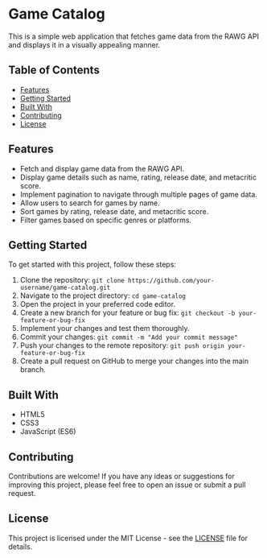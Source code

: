 # Game Catalog

This is a simple web application that fetches game data from the RAWG API and displays it in a visually appealing manner.

## Table of Contents

- [Features](#features)
- [Getting Started](#getting-started)
- [Built With](#built-with)
- [Contributing](#contributing)
- [License](#license)

## Features

- Fetch and display game data from the RAWG API.
- Display game details such as name, rating, release date, and metacritic score.
- Implement pagination to navigate through multiple pages of game data.
- Allow users to search for games by name.
- Sort games by rating, release date, and metacritic score.
- Filter games based on specific genres or platforms.

## Getting Started

To get started with this project, follow these steps:

1. Clone the repository: `git clone https://github.com/your-username/game-catalog.git`
2. Navigate to the project directory: `cd game-catalog`
3. Open the project in your preferred code editor.
4. Create a new branch for your feature or bug fix: `git checkout -b your-feature-or-bug-fix`
5. Implement your changes and test them thoroughly.
6. Commit your changes: `git commit -m "Add your commit message"`
7. Push your changes to the remote repository: `git push origin your-feature-or-bug-fix`
8. Create a pull request on GitHub to merge your changes into the main branch.

## Built With

- HTML5
- CSS3
- JavaScript (ES6)

## Contributing

Contributions are welcome! If you have any ideas or suggestions for improving this project, please feel free to open an issue or submit a pull request.

## License

This project is licensed under the MIT License - see the [LICENSE](LICENSE) file for details.
